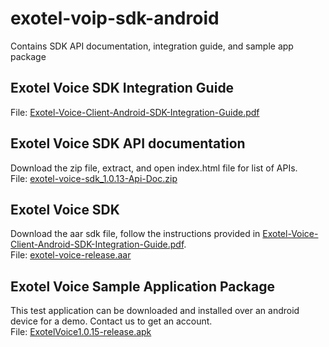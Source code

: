 # exotel-voip-sdk-android
Contains SDK API documentation, integration guide, and sample app package



## Exotel Voice SDK Integration Guide  
File: [Exotel-Voice-Client-Android-SDK-Integration-Guide.pdf](https://github.com/exotel/exotel-voip-sdk-android/blob/main/Exotel-Voice-Client-Android-SDK-Integration-Guide.pdf)




## Exotel Voice SDK API documentation
Download the zip file, extract, and open index.html file for list of APIs.  
File: [exotel-voice-sdk_1.0.13-Api-Doc.zip](https://github.com/exotel/exotel-voip-sdk-android/blob/main/exotel-voice-sdk_1.0.13-Api-Doc.zip)



## Exotel Voice SDK
Download the aar sdk file, follow the instructions provided in [Exotel-Voice-Client-Android-SDK-Integration-Guide.pdf](https://github.com/exotel/exotel-voip-sdk-android/blob/main/Exotel-Voice-Client-Android-SDK-Integration-Guide.pdf).  
File: [exotel-voice-release.aar](https://github.com/exotel/exotel-voip-sdk-android/blob/main/SDK/exotel-voice-release.aar)




## Exotel Voice Sample Application Package
This test application can be downloaded and installed over an android device for a demo. Contact us to get an account.  
File: [ExotelVoice1.0.15-release.apk](https://github.com/exotel/exotel-voip-sdk-android/blob/main/ExotelVoice1.0.15-release.apk)

